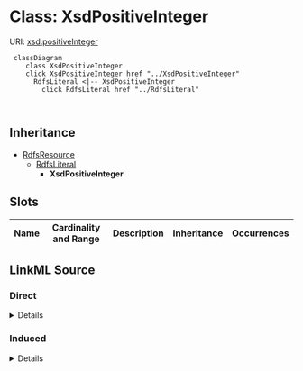 

# Class: XsdPositiveInteger





URI: [xsd:positiveInteger](http://www.w3.org/2001/XMLSchema#positiveInteger)






```mermaid
 classDiagram
    class XsdPositiveInteger
    click XsdPositiveInteger href "../XsdPositiveInteger"
      RdfsLiteral <|-- XsdPositiveInteger
        click RdfsLiteral href "../RdfsLiteral"
      
      
```





## Inheritance
* [RdfsResource](../classes/RdfsResource.md)
    * [RdfsLiteral](../classes/RdfsLiteral.md)
        * **XsdPositiveInteger**



## Slots

| Name | Cardinality and Range | Description | Inheritance | Occurrences |
| ---  | --- | --- | --- | --- |














## LinkML Source

<!-- TODO: investigate https://stackoverflow.com/questions/37606292/how-to-create-tabbed-code-blocks-in-mkdocs-or-sphinx -->

### Direct

<details>

```yaml
name: xsd_positiveInteger
from_schema: okns:hydrology-kg
exact_mappings:
- http://www.w3.org/2001/XMLSchema#positiveInteger
rank: 1000
is_a: rdfs_Literal
class_uri: xsd:positiveInteger

```
</details>

### Induced

<details>

```yaml
name: xsd_positiveInteger
from_schema: okns:hydrology-kg
exact_mappings:
- http://www.w3.org/2001/XMLSchema#positiveInteger
rank: 1000
is_a: rdfs_Literal
class_uri: xsd:positiveInteger

```
</details>